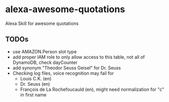 # alexa-awesome-quotations
Alexa Skill for awesome quotations

## TODOs
- use AMAZON.Person slot type
- add proper IAM role to only allow access to this table, not all of DynamoDB, check dayCounter
- add synonym "Theodor Seuss Geisel" for Dr. Seuss
- Checking log files, voice recognition may fail for
  * Louis C.K. (en)
  * Dr. Seuss (en)
  * François de La Rochefoucauld (en), might need normalization for "c" in first name